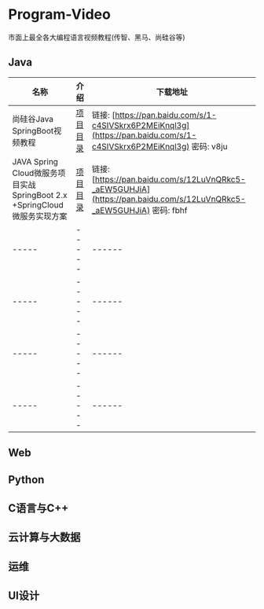 # Program-Video
市面上最全各大编程语言视频教程(传智、黑马、尚硅谷等)

## Java
名称   | 介绍  | 下载地址
----- | ----- | ------
尚硅谷Java SpringBoot视频教程 | [项目目录](Java/Java_01.md) | 链接: [https://pan.baidu.com/s/1-c4SIVSkrx6P2MEiKnql3g](https://pan.baidu.com/s/1-c4SIVSkrx6P2MEiKnql3g) 密码: v8ju
JAVA Spring Cloud微服务项目实战 SpringBoot 2.x +SpringCloud 微服务实现方案 | [项目目录](Java/Java_02.md) | 链接: [https://pan.baidu.com/s/12LuVnQRkc5-_aEW5GUHJiA](https://pan.baidu.com/s/12LuVnQRkc5-_aEW5GUHJiA) 密码: fbhf
----- | ----- | ------
----- | ----- | ------
----- | ----- | ------
----- | ----- | ------  


## Web

## Python

## C语言与C++

## 云计算与大数据

## 运维

## UI设计